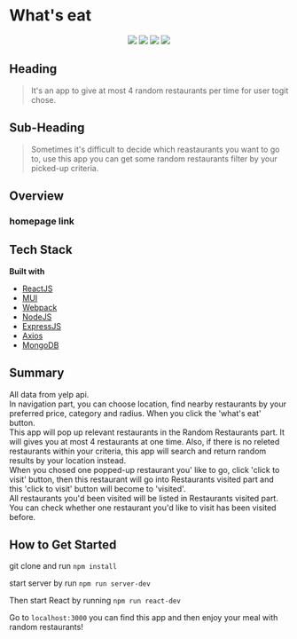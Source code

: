 # What's eat

<!--
> This material was originally posted [here](http://www.quora.com/What-is-Amazons-approach-to-product-development-and-product-management). It is reproduced here for posterities sake.

There is an approach called "working backwards" that is widely used at Amazon. They work backwards from the customer, rather than starting with an idea for a product and trying to bolt customers onto it. While working backwards can be applied to any specific product decision, using this approach is especially important when developing new products or features.

For new initiatives a product manager typically starts by writing an internal press release announcing the finished product. The target audience for the press release is the new/updated product's customers, which can be retail customers or internal users of a tool or technology. Internal press releases are centered around the customer problem, how current solutions (internal or external) fail, and how the new product will blow away existing solutions.

If the benefits listed don't sound very interesting or exciting to customers, then perhaps they're not (and shouldn't be built). Instead, the product manager should keep iterating on the press release until they've come up with benefits that actually sound like benefits. Iterating on a press release is a lot less expensive than iterating on the product itself (and quicker!).

If the press release is more than a page and a half, it is probably too long. Keep it simple. 3-4 sentences for most paragraphs. Cut out the fat. Don't make it into a spec. You can accompany the press release with a FAQ that answers all of the other business or execution questions so the press release can stay focused on what the customer gets. My rule of thumb is that if the press release is hard to write, then the product is probably going to suck. Keep working at it until the outline for each paragraph flows.

Oh, and I also like to write press-releases in what I call "Oprah-speak" for mainstream consumer products. Imagine you're sitting on Oprah's couch and have just explained the product to her, and then you listen as she explains it to her audience. That's "Oprah-speak", not "Geek-speak".

Once the project moves into development, the press release can be used as a touchstone; a guiding light. The product team can ask themselves, "Are we building what is in the press release?" If they find they're spending time building things that aren't in the press release (overbuilding), they need to ask themselves why. This keeps product development focused on achieving the customer benefits and not building extraneous stuff that takes longer to build, takes resources to maintain, and doesn't provide real customer benefit (at least not enough to warrant inclusion in the press release).
 -->


<div align="center" width="100%">
  <img src="https://img.shields.io/badge/react-%2320232a.svg?style=for-the-badge&logo=react&logoColor=%2361DAFB" />
  <img src="https://img.shields.io/badge/node.js-6DA55F?style=for-the-badge&logo=node.js&logoColor=white" />
  <img src="https://img.shields.io/badge/express.js-%23404d59.svg?style=for-the-badge&logo=express&logoColor=%2361DAFB" />
  <img src="https://img.shields.io/badge/MongoDB-%234ea94b.svg?style=for-the-badge&logo=mongodb&logoColor=white" />
</div>

## Heading ##
  > It's an app to give at most 4 random restaurants per time for user togit chose.

## Sub-Heading ##
  > Sometimes it's difficult to decide which reastaurants you want to go to, use this app you can get some random restaurants filter by your picked-up criteria.

## Overview
### homepage link

## Tech Stack
**Built with**
- [ReactJS](https://reactjs.org/)
- [MUI](https://mui.com/)
- [Webpack](https://webpack.js.org/)
- [NodeJS](https://nodejs.org/en/)
- [ExpressJS](https://expressjs.com/)
- [Axios](https://axios-http.com/)
- [MongoDB](https://www.mongodb.com/)


## Summary ##
  All data from yelp api.<br />
  In navigation part, you can choose location, find nearby restaurants by your preferred price, category and radius. When you click the 'what's eat' button. <br />
  This app will pop up relevant restaurants in the Random Restaurants part. It will gives you at most 4 restaurants at one time. Also, if there is no releted restaurants within your criteria, this app will search and return random results by your location instead.<br />
  When you chosed one popped-up restaurant you' like to go, click 'click to visit' button, then this restaurant will go into Restaurants visited part and this 'click to visit' button will become to 'visited'.<br />
  All restaurants you'd been visited will be listed in Restaurants visited part. You can check whether one restaurant you'd like to visit has been visited before.


## How to Get Started ##
  git clone and run  `npm install`<br />

  start server by run `npm run server-dev`<br />

  Then start React by running `npm run react-dev`<br />

  Go to `localhost:3000` you can find this app and then enjoy your meal with random restaurants!

